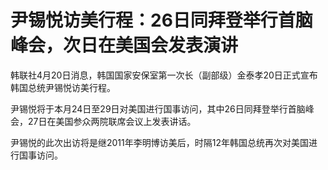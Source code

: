# 尹锡悦访美行程：26日同拜登举行首脑峰会，次日在美国会发表演讲

韩联社4月20日消息，韩国国家安保室第一次长（副部级）金泰孝20日正式宣布韩国总统尹锡悦访美行程。

尹锡悦将于本月24日至29日对美国进行国事访问，其中26日同拜登举行首脑峰会，27日在美国参众两院联席会议上发表讲话。

尹锡悦的此次出访将是继2011年李明博访美后，时隔12年韩国总统再次对美国进行国事访问。

